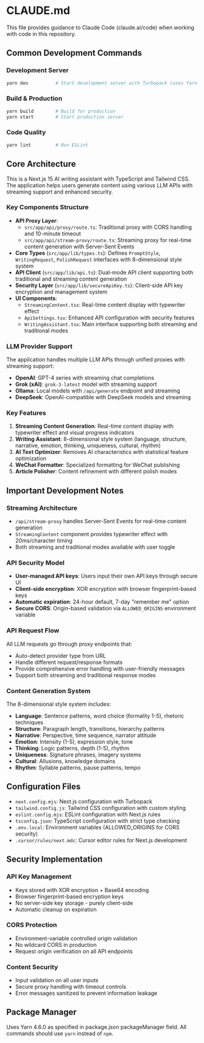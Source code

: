 # CLAUDE.md

This file provides guidance to Claude Code (claude.ai/code) when working with code in this repository.

## Common Development Commands

### Development Server
```bash
yarn dev          # Start development server with Turbopack (uses Yarn 4.6.0)
```

### Build & Production
```bash
yarn build        # Build for production
yarn start        # Start production server
```

### Code Quality
```bash
yarn lint         # Run ESLint
```

## Core Architecture

This is a Next.js 15 AI writing assistant with TypeScript and Tailwind CSS. The application helps users generate content using various LLM APIs with streaming support and enhanced security.

### Key Components Structure

- **API Proxy Layer**: 
  - `src/app/api/proxy/route.ts`: Traditional proxy with CORS handling and 10-minute timeout
  - `src/app/api/stream-proxy/route.ts`: Streaming proxy for real-time content generation with Server-Sent Events
- **Core Types** (`src/app/lib/types.ts`): Defines `PromptStyle`, `WritingRequest`, `PolishRequest` interfaces with 8-dimensional style system
- **API Client** (`src/app/lib/api.ts`): Dual-mode API client supporting both traditional and streaming content generation
- **Security Layer** (`src/app/lib/secureApiKey.ts`): Client-side API key encryption and management system
- **UI Components**:
  - `StreamingContent.tsx`: Real-time content display with typewriter effect
  - `ApiSettings.tsx`: Enhanced API configuration with security features
  - `WritingAssistant.tsx`: Main interface supporting both streaming and traditional modes

### LLM Provider Support

The application handles multiple LLM APIs through unified proxies with streaming support:
- **OpenAI**: GPT-4 series with streaming chat completions
- **Grok (xAI)**: `grok-3-latest` model with streaming support
- **Ollama**: Local models with `/api/generate` endpoint and streaming
- **DeepSeek**: OpenAI-compatible with DeepSeek models and streaming

### Key Features

1. **Streaming Content Generation**: Real-time content display with typewriter effect and visual progress indicators
2. **Writing Assistant**: 8-dimensional style system (language, structure, narrative, emotion, thinking, uniqueness, cultural, rhythm)
3. **AI Text Optimizer**: Removes AI characteristics with statistical feature optimization
4. **WeChat Formatter**: Specialized formatting for WeChat publishing
5. **Article Polisher**: Content refinement with different polish modes

## Important Development Notes

### Streaming Architecture
- `/api/stream-proxy` handles Server-Sent Events for real-time content generation
- `StreamingContent` component provides typewriter effect with 20ms/character timing
- Both streaming and traditional modes available with user toggle

### API Security Model
- **User-managed API keys**: Users input their own API keys through secure UI
- **Client-side encryption**: XOR encryption with browser fingerprint-based keys
- **Automatic expiration**: 24-hour default, 7-day "remember me" option
- **Secure CORS**: Origin-based validation via `ALLOWED_ORIGINS` environment variable

### API Request Flow
All LLM requests go through proxy endpoints that:
- Auto-detect provider type from URL
- Handle different request/response formats
- Provide comprehensive error handling with user-friendly messages
- Support both streaming and traditional response modes

### Content Generation System
The 8-dimensional style system includes:
- **Language**: Sentence patterns, word choice (formality 1-5), rhetoric techniques
- **Structure**: Paragraph length, transitions, hierarchy patterns  
- **Narrative**: Perspective, time sequence, narrator attitude
- **Emotion**: Intensity (1-5), expression style, tone
- **Thinking**: Logic patterns, depth (1-5), rhythm
- **Uniqueness**: Signature phrases, imagery systems
- **Cultural**: Allusions, knowledge domains
- **Rhythm**: Syllable patterns, pause patterns, tempo

## Configuration Files

- `next.config.mjs`: Next.js configuration with Turbopack
- `tailwind.config.js`: Tailwind CSS configuration with custom styling
- `eslint.config.mjs`: ESLint configuration with Next.js rules
- `tsconfig.json`: TypeScript configuration with strict type checking
- `.env.local`: Environment variables (ALLOWED_ORIGINS for CORS security)
- `.cursor/rules/next.mdc`: Cursor editor rules for Next.js development

## Security Implementation

### API Key Management
- Keys stored with XOR encryption + Base64 encoding
- Browser fingerprint-based encryption keys
- No server-side key storage - purely client-side
- Automatic cleanup on expiration

### CORS Protection
- Environment-variable controlled origin validation
- No wildcard CORS in production
- Request origin verification on all API endpoints

### Content Security
- Input validation on all user inputs
- Secure proxy handling with timeout controls
- Error messages sanitized to prevent information leakage

## Package Manager
Uses Yarn 4.6.0 as specified in package.json packageManager field. All commands should use `yarn` instead of `npm`.